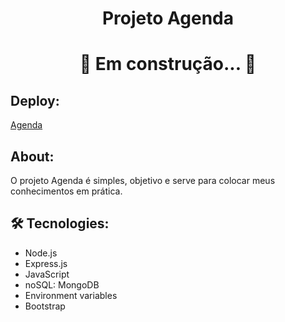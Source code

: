 <h1 align="center">Projeto Agenda</h1>

<h1 align="center"> 
	🚧 Em construção...  🚧
</h1>

## Deploy:
<a href="http://34.95.207.34/">Agenda</a>

## About:
<p>O projeto Agenda é simples, objetivo e serve para colocar meus conhecimentos em prática.</p>

## 🛠 Tecnologies:
 <ul>
    <li>Node.js</li>
    <li>Express.js</li>
    <li>JavaScript</li>
    <li>noSQL: MongoDB</li>
    <li>Environment variables</li>
    <li>Bootstrap</li>
 </ul>
